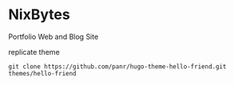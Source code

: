 # NixBytes

Portfolio Web and Blog Site


replicate theme 

`git clone https://github.com/panr/hugo-theme-hello-friend.git themes/hello-friend`
